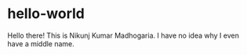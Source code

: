 # hello-world

Hello there!
This is Nikunj Kumar Madhogaria. I have no idea why I even have a middle name.
